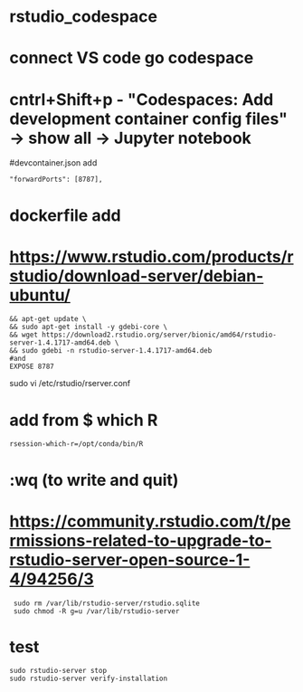 # rstudio_codespace

# connect VS code go codespace
# cntrl+Shift+p - "Codespaces: Add development container config files" -> show all -> Jupyter notebook

#devcontainer.json add
```
"forwardPorts": [8787],
```

# dockerfile add
# https://www.rstudio.com/products/rstudio/download-server/debian-ubuntu/

```
&& apt-get update \
&& sudo apt-get install -y gdebi-core \
&& wget https://download2.rstudio.org/server/bionic/amd64/rstudio-server-1.4.1717-amd64.deb \
&& sudo gdebi -n rstudio-server-1.4.1717-amd64.deb
#and
EXPOSE 8787
```

sudo vi /etc/rstudio/rserver.conf
# add from $ which R
```
rsession-which-r=/opt/conda/bin/R
```
# :wq (to write and quit)

# https://community.rstudio.com/t/permissions-related-to-upgrade-to-rstudio-server-open-source-1-4/94256/3
```
 sudo rm /var/lib/rstudio-server/rstudio.sqlite 
 sudo chmod -R g=u /var/lib/rstudio-server
```

# test
```
sudo rstudio-server stop
sudo rstudio-server verify-installation
```
